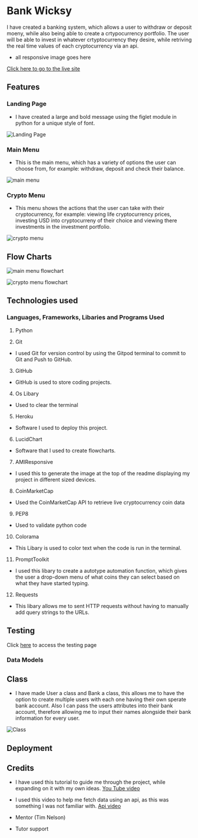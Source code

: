 # Bank Wicksy

I have created a banking system, which allows a user to withdraw or deposit moeny, while also being able to create a crtypocurrency portfolio. The user will be able to invest in whatever crtyptocurrency they desire, while retriving the real time values of each cryptocurrency via an api.




- all responsive image goes here


[Click here to go to the live site](https://advanced-banking-system.herokuapp.com/)

## Features

### Landing Page

- I have created a large and bold message using the figlet module in python for a unique style of font. 

![Landing Page](documentation/images/landing-page.png)

### Main Menu

- This is the main menu, which has a variety of options the user can choose from, for example: withdraw, deposit and check their balance.

![main menu](documentation/images/main-menu.png)

### Crypto Menu

- This menu shows the actions that the user can take with their cryptocurrency, for example: viewing life cryptocurrency prices, investing USD into cryptocurreny of their choice and viewing there investments in the investment portfolio.

![crypto menu](documentation/images/crypto-menu-img.png)


## Flow Charts

![main menu flowchart](documentation/flowcharts/main-flowchart.png)

![crypto menu flowchart](documentation/flowcharts/crypto-flowchart.png)

## Technologies used

### Languages, Frameworks, Libaries and Programs Used

1. Python 

2. Git
- I used Git for version control by using the Gitpod terminal to commit to Git and Push to GitHub.

3. GitHub
- GitHub is used to store coding projects.

4. Os Libary
- Used to clear the terminal

5. Heroku
- Software I used to deploy this project. 

6. LucidChart
- Software that I used to create flowcharts.

7. AMIResponsive
- I used this to generate the image at the top of the readme displaying my project in different sized devices.

8. CoinMarketCap
- Used the CoinMarketCap API to retrieve live cryptocurrency coin data

9. PEP8
- Used to validate python code

10. Colorama
- This Libary is used to color text when the code is run in the terminal.

11. PromptToolkit
- I used this libary to create a autotype automation function, which gives the user a drop-down menu of what coins they can select based on what they have started typing. 

12. Requests
- This libary allows me to sent HTTP requests without having to manually add query strings to the URLs.

## Testing

Click [here](TESTING.md) to access the testing page

### Data Models

## Class

- I have made User a class and Bank a class, this allows me to have the option to create multiple users with each one having their own sperate bank account. Also I can pass the users attributes into their bank account, therefore allowing me to input their names alongside their bank information for every user. 

![Class](documentation/images/classes-img.png)

## Deployment


## Credits

- I have used this tutorial to guide me through the project, while expanding on it with my own ideas. [You Tube video](https://www.youtube.com/watch?v=BRssQPHZMrc)

- I used this video to help me fetch data using an api, as this was something I was not familiar with. [Api video](https://www.youtube.com/watch?v=ECJjjZ_iijc&t=1s)

- Mentor (Tim Nelson)

- Tutor support